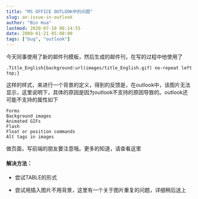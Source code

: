 ```yaml
---
title: "MS OFFICE OUTLOOK中的问题"
slug: an-issue-in-outlook
author: "Bin Hua"
lastmod: 2020-07-18 06:14:55
date: 2009-01-21 05:08:00
tags: ["bug", "outlook"]
---
```


今天同事使用了新的邮件刊模板，然后生成的邮件刊，在写的过程中他使用了

```
.Title_English{background:url(images/title_English.gif) no-repeat left top;}
```

这样的样式，来进行一个背景的定义，得到的反馈是，在outlook中，该图片无法显示，这里说明下，具体的原因是因为outlook不支持的原因导致的。outlook还可能不支持的属性如下

```
Forms
Background images
Animated GIFs
Flash
Float or position commands
Alt tags in images
```

做页面，写前端的朋友要注意哦。更多的知道，请查看这里

#### 解决方法：
 
- 尝试TABLE的形式 

- 尝试用插入图片不用背景，这里有一个关于图片重复的问题，详细稍后送上 